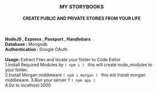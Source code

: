 <h3 align="center"><b>MY STORYBOOKS</h3>
<h4 align="center">CREATE PUBLIC AND PRIVATE STORIES FROM YOUR LIFE</h4></b>
<br><br>
<b>NodeJS , Express , Passport , Handlebars</b><br>
<b>Database : </b>Mongodb<br>
<b>Authentication : </b>Google OAuth
<br><br>
<b>Usage: </b>Extract Files and locate your folder to Code Editor<br>
1.Install Required Modules by <code>( npm i ) </code> this will create node_modules to your folder.<br>
2.Install Morgan middleware <code>( npm i morgan ) </code> this will install morgan middleware.
3.Run your server !! <code>( npm app )</code><br>
4.Go to localhost:3000<br>
